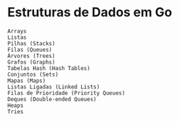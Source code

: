 # Estruturas de Dados em Go

    Arrays
    Listas
    Pilhas (Stacks)
    Filas (Queues)
    Árvores (Trees)
    Grafos (Graphs)
    Tabelas Hash (Hash Tables)
    Conjuntos (Sets)
    Mapas (Maps)
    Listas Ligadas (Linked Lists)
    Filas de Prioridade (Priority Queues)
    Deques (Double-ended Queues)
    Heaps
    Tries